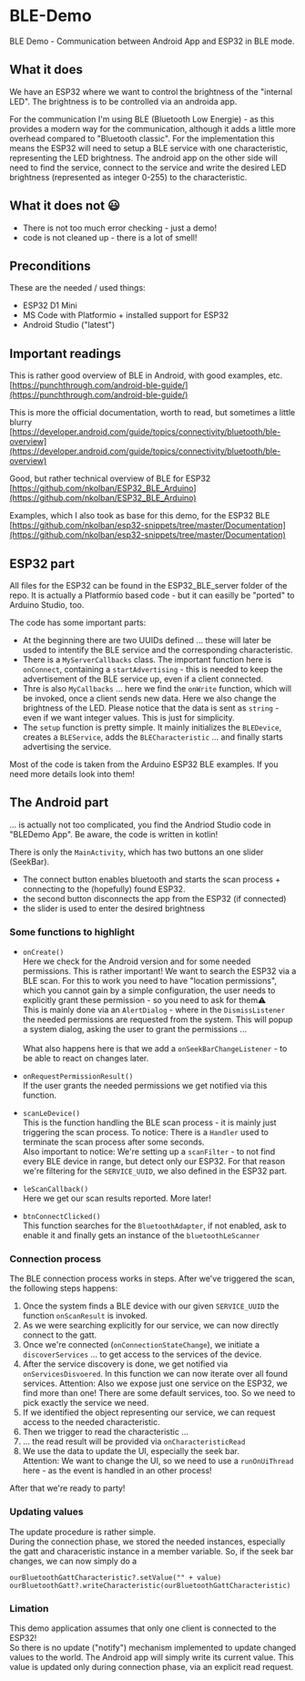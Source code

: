 # BLE-Demo
BLE Demo - Communication between Android App and ESP32 in BLE mode.

## What it does
We have an ESP32 where we want to control the brightness of the "internal LED". 
The brightness is to be controlled via an androida app.

For the communication I'm using BLE (Bluetooth Low Energie) - as this provides a modern way for the communication, although it adds a little more overhead compared to "Bluetooth classic". 
For the implementation this means the ESP32 will need to setup a BLE service with one characteristic, representing the LED brightness. The android app on the other side will need to find the service, connect to the service and write the desired LED brightness (represented as integer 0-255) to the characteristic.

## What it does not 😃
* There is not too much error checking - just a demo!
* code is not cleaned up - there is a lot of smell!

## Preconditions
These are the needed / used things:

* ESP32 D1 Mini
* MS Code with Platformio + installed support for ESP32
* Android Studio ("latest")

## Important readings
This is rather good overview of BLE in Android, with good examples, etc. \
[https://punchthrough.com/android-ble-guide/](https://punchthrough.com/android-ble-guide/)

This is more the official documentation, worth to read, but sometimes a little blurry\
[https://developer.android.com/guide/topics/connectivity/bluetooth/ble-overview](https://developer.android.com/guide/topics/connectivity/bluetooth/ble-overview)

Good, but rather technical overview of BLE for ESP32\
[https://github.com/nkolban/ESP32_BLE_Arduino](https://github.com/nkolban/ESP32_BLE_Arduino)

Examples, which I also took as base for this demo, for the ESP32 BLE\
[https://github.com/nkolban/esp32-snippets/tree/master/Documentation](https://github.com/nkolban/esp32-snippets/tree/master/Documentation)


## ESP32 part
All files for the ESP32 can be found in the ESP32_BLE_server folder of the repo. 
It is actually a Platformio based code - but it can easilly be "ported" to Arduino Studio, too. 

The code has some important parts:

* At the beginning there are two UUIDs defined ... these will later be usded to intentify the BLE service and the corresponding characteristic. 
* There is a `MyServerCallbacks` class. The important function here is `onConnect`, containing a `startAdvertising` - this is needed to keep the advertisement of the BLE service up, even if a client connected. 
* Thre is also `MyCallbacks` ... here we find the `onWrite` function, which will be invoked, once a client sends new data. Here we also change the brightness of the LED. 
Please notice that the data is sent as `string` - even if we want integer values. This is just for simplicity. 
* The `setup` function is pretty simple. It mainly initializes the `BLEDevice`, creates a `BLEService`, adds the `BLECharacteristic` ... and finally starts advertising the service.

Most of the code is taken from the Arduino ESP32 BLE examples. If you need more details look into them!

## The Android part

... is actually not too complicated, you find the Andriod Studio code in "BLEDemo App". Be aware, the code is written in kotlin!

There is only the `MainActivity`, which has two buttons an one slider (SeekBar).
* The connect button enables bluetooth and starts the scan process + connecting to the (hopefully) found ESP32.
* the second button disconnects the app from the ESP32 (if connected)
* the slider is used to enter the desired brightness

### Some functions to highlight

* `onCreate()`\
Here we check for the Android version and for some needed permissions. This is rather important!
We want to search the ESP32 via a BLE scan. For this to work you need to have "location permissions", which you cannot gain by a simple configuration, the user needs to explicitly grant these permission - so you need to ask for them⚠️ \
This is mainly done via an `AlertDialog` - where in the `DismissListener` the needed permissions are requested from the system. This will popup a system dialog, asking the user to grant the permissions ...\
\
What also happens here is that we add a `onSeekBarChangeListener` - to be able to react on changes later. 

* `onRequestPermissionResult()`\
If the user grants the needed permissions we get notified via this function. 

* `scanLeDevice()`\
This is the function handling the BLE scan process - it is mainly just triggering the scan process. To notice: There is a `Handler` used to terminate the scan process after some seconds.\
Also important to notice: We're setting up a `scanFilter` - to not find every BLE device in range, but detect only our ESP32. For that reason we're filtering for the `SERVICE_UUID`, we also defined in the ESP32 part. 

* `leScanCallback()`\
Here we get our scan results reported. More later!

* `btnConnectClicked()`\
This function searches for the `BluetoothAdapter`, if not enabled, ask to enable it and finally gets an instance of the `bluetoothLeScanner`

### Connection process

The BLE connection process works in steps.
After we've triggered the scan, the following steps happens:
1. Once the system finds a BLE device with our given `SERVICE_UUID` the function `onScanResult` is invoked.
2. As we were searching explicitly for our service, we can now directly connect to the gatt. 
3. Once we're connected (`onConnectionStateChange`), we initiate a `discoverServices` ... to get access to the services of the device.
4. After the service discovery is done, we get notified via `onServicesDisvoered`. In this function we can now iterate over all found services. Attention: Also we expose just one service on the ESP32, we find more than one! There are some default services, too. So we need to pick exactly the service we need. 
5. If we identified the object representing our service, we can request access to the needed characteristic. 
6. Then we trigger to read the characteristic ...
7. ... the read result will be provided via `onCharacteristicRead`
8. We use the data to update the UI, especially the seek bar. \
Attention: We want to change the UI, so we need to use a `runOnUiThread` here - as the event is handled in an other process!

After that we're ready to party!

### Updating values
The update procedure is rather simple.\
During the connection phase, we stored the needed instances, especially the gatt and characeristic instance in a member variable. So, if the seek bar changes, we can now simply do a
```
ourBluetoothGattCharacteristic?.setValue("" + value)
ourBluetoothGatt?.writeCharacteristic(ourBluetoothGattCharacteristic)
```

### Limation
This demo application assumes that only one client is connected to the ESP32!\
So there is no update ("notify") mechanism implemented to update changed values to the world. The Android app will simply write its current value. This value is updated only during connection phase, via an explicit read request. 
